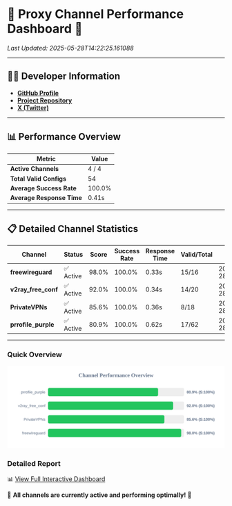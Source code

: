 # 🌟 Proxy Channel Performance Dashboard 🌟

_Last Updated: 2025-05-28T14:22:25.161088_

---

## 👩‍💻 Developer Information

- **[GitHub Profile](https://github.com/4n0nymou3)**  
- **[Project Repository](https://github.com/4n0nymou3/multi-proxy-config-fetcher)**  
- **[X (Twitter)](https://x.com/4n0nymou3)**  

---

## 📊 Performance Overview

| Metric                | Value       |
|-----------------------|-------------|
| **Active Channels**   | 4 / 4       |
| **Total Valid Configs** | 54          |
| **Average Success Rate** | 100.0%      |
| **Average Response Time** | 0.41s       |

---

## 📋 Detailed Channel Statistics

| Channel          | Status     | Score  | Success Rate | Response Time | Valid/Total | Last Success               |
|------------------|------------|--------|--------------|---------------|-------------|----------------------------|
| **freewireguard**  | ✅ Active  | 98.0%  | 100.0% | 0.33s         | 15/16       | 2025-05-28T14:22:25.159350 |
| **v2ray_free_conf**  | ✅ Active  | 92.0%  | 100.0% | 0.34s         | 14/20       | 2025-05-28T14:22:24.409359 |
| **PrivateVPNs**  | ✅ Active  | 85.6%  | 100.0% | 0.36s         | 8/18       | 2025-05-28T14:22:24.804737 |
| **prrofile_purple**  | ✅ Active  | 80.9%  | 100.0% | 0.62s         | 17/62       | 2025-05-28T14:22:24.029115 |

---

### Quick Overview
<div align="center">
  <a href="https://raw.githubusercontent.com/nullluser/NullRepo/refs/heads/main/assets/channel_stats_chart.svg">
    <img src="https://raw.githubusercontent.com/nullluser/NullRepo/refs/heads/main/assets/channel_stats_chart.svg" alt="Source Performance Statistics" width="800">
  </a>
</div>

### Detailed Report
📊 [View Full Interactive Dashboard](https://htmlpreview.github.io/?https://github.com/nullluser/NullRepo/blob/main/assets/performance_report.html)

🎉 **All channels are currently active and performing optimally!** 🎉
